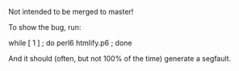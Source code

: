 Not intended to be merged to master!

To show the bug, run:

while [ 1 ] ; do perl6 htmlify.p6 ; done

And it should (often, but not 100% of the time) generate a segfault.
